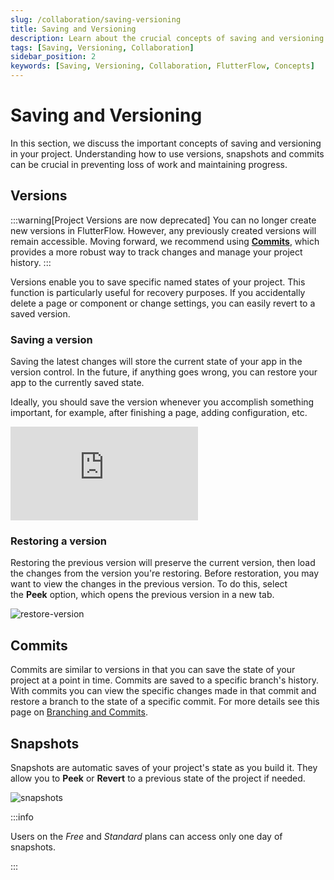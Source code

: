 ```yaml
---
slug: /collaboration/saving-versioning
title: Saving and Versioning
description: Learn about the crucial concepts of saving and versioning in your FlutterFlow project.
tags: [Saving, Versioning, Collaboration]
sidebar_position: 2
keywords: [Saving, Versioning, Collaboration, FlutterFlow, Concepts]
---
```


# Saving and Versioning

In this section, we discuss the important concepts of saving and versioning in your project. Understanding how to use versions, snapshots and commits can be crucial in preventing loss of work and maintaining progress.

## Versions

:::warning[Project Versions are now deprecated]
You can no longer create new versions in FlutterFlow. However, any previously created versions will remain accessible. Moving forward, we recommend using [**Commits**](#commits), which provides a more robust way to track changes and manage your project history.
:::

Versions enable you to save specific named states of your project. This function is particularly useful for recovery purposes. If you accidentally delete a page or component or change settings, you can easily revert to a saved version.

### Saving a version

Saving the latest changes will store the current state of your app in the version control. In the future, if anything goes wrong, you can restore your app to the currently saved state.

Ideally, you should save the version whenever you accomplish something important, for example, after finishing a page, adding configuration, etc.

<div style={{
    position: 'relative',
    paddingBottom: 'calc(56.67989417989418% + 41px)', // Keeps the aspect ratio and additional padding
    height: 0,
    width: '100%'
}}>
    <iframe 
        src="https://demo.arcade.software/nxgOUj0g3jwszbXnCSXE?embed&show_copy_link=true"
        title="Sharing a Project with a User"
        style={{
            position: 'absolute',
            top: 0,
            left: 0,
            width: '100%',
            height: '100%',
            colorScheme: 'light'
        }}
        frameborder="0"
        loading="lazy"
        webkitAllowFullScreen
        mozAllowFullScreen
        allowFullScreen
        allow="clipboard-write">
    </iframe>
</div>
<p></p>

### Restoring a version

Restoring the previous version will preserve the current version, then load the changes from the version you're restoring. Before restoration, you may want to view the changes in the previous version. To do this, select the **Peek** option, which opens the previous version in a new tab.

![restore-version](../imgs/restore-version.avif)


## Commits

Commits are similar to versions in that you can save the state of your project at a point in time. Commits are saved to a specific branch's history. With commits you can view the specific changes made in that commit and restore a branch to the state of a specific commit. For more details see this page on [Branching and Commits](../branching-collaboration/branching.md#commits).

## Snapshots

Snapshots are automatic saves of your project's state as you build it. They allow you to **Peek** or **Revert** to a previous state of the project if needed.

![snapshots](../imgs/snapshots.avif)

:::info

Users on the *Free* and *Standard* plans can access only one day of snapshots.

:::